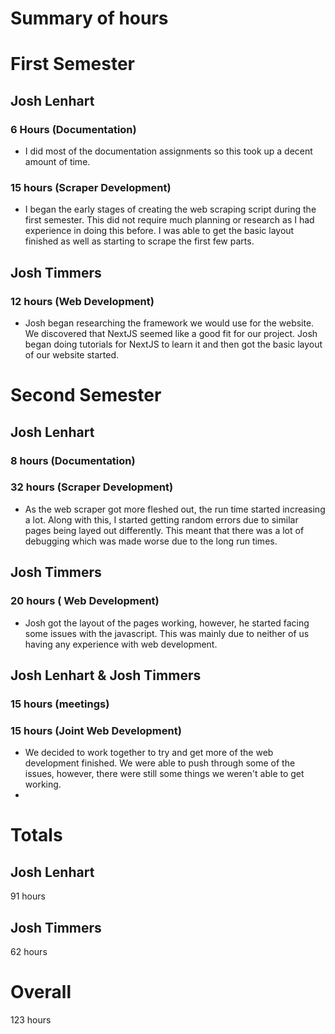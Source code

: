 # Summary of hours

# First Semester

## Josh Lenhart
### 6 Hours (Documentation)
- I did most of the documentation assignments so this took up a decent amount of time.

### 15 hours (Scraper Development)
- I  began the early stages of creating the web scraping script during the first semester. This did not require much planning or research as I had experience in doing this before. I was able to get the basic layout finished as well as starting to scrape the first few parts.

## Josh Timmers
### 12 hours (Web Development)
- Josh began researching the framework we would use for the website. We discovered that NextJS seemed like a good fit for our project. Josh began doing tutorials for NextJS to learn it and then got the basic layout of our website started.

# Second Semester

## Josh Lenhart
### 8 hours (Documentation)
### 32 hours (Scraper Development)
- As the web scraper got more fleshed out, the run time started increasing a lot. Along with this, I started getting random errors due to similar pages being layed out differently. This meant that there was a lot of debugging which was made worse due to the long run times.

## Josh Timmers
### 20 hours ( Web Development)
- Josh got the layout of the pages working, however, he started facing some issues with the javascript. This was mainly due to neither of us having any experience with web development.

## Josh Lenhart & Josh Timmers
### 15 hours (meetings)
### 15 hours (Joint Web Development)
- We decided to work together to try and get more of the web development finished. We were able to push through some of the issues, however, there were still some things we weren't able to get working.
- 

# Totals
## Josh Lenhart
91 hours

## Josh Timmers
62 hours
  
# Overall
123 hours